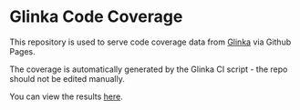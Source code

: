 # Glinka Code Coverage

This repository is used to serve code coverage data from
[Glinka](https://www.github.com/oetherington/glinka) via Github Pages.

The coverage is automatically generated by the Glinka CI script - the repo
should not be edited manually.

You can view the results [here](https://www.etherington.io/glinka-code-coverage).
